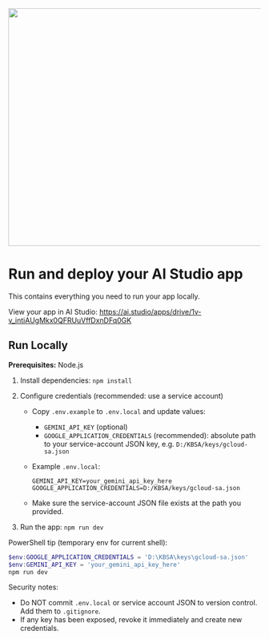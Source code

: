 <div align="center">
<img width="1200" height="475" alt="GHBanner" src="https://github.com/user-attachments/assets/0aa67016-6eaf-458a-adb2-6e31a0763ed6" />
</div>

# Run and deploy your AI Studio app

This contains everything you need to run your app locally.

View your app in AI Studio: https://ai.studio/apps/drive/1v-v_intiAUgMkx0QFRUuVffDxnDFq0GK

## Run Locally

**Prerequisites:**  Node.js


1. Install dependencies:
   `npm install`
2. Configure credentials (recommended: use a service account)

   - Copy `.env.example` to `.env.local` and update values:

     - `GEMINI_API_KEY` (optional)
     - `GOOGLE_APPLICATION_CREDENTIALS` (recommended): absolute path to your service-account JSON key, e.g. `D:/KBSA/keys/gcloud-sa.json`

   - Example `.env.local`:

     ```text
     GEMINI_API_KEY=your_gemini_api_key_here
     GOOGLE_APPLICATION_CREDENTIALS=D:/KBSA/keys/gcloud-sa.json
     ```

   - Make sure the service-account JSON file exists at the path you provided.

3. Run the app:
   `npm run dev`

PowerShell tip (temporary env for current shell):

```powershell
$env:GOOGLE_APPLICATION_CREDENTIALS = 'D:\KBSA\keys\gcloud-sa.json'
$env:GEMINI_API_KEY = 'your_gemini_api_key_here'
npm run dev
```

Security notes:

- Do NOT commit `.env.local` or service account JSON to version control. Add them to `.gitignore`.
- If any key has been exposed, revoke it immediately and create new credentials.

